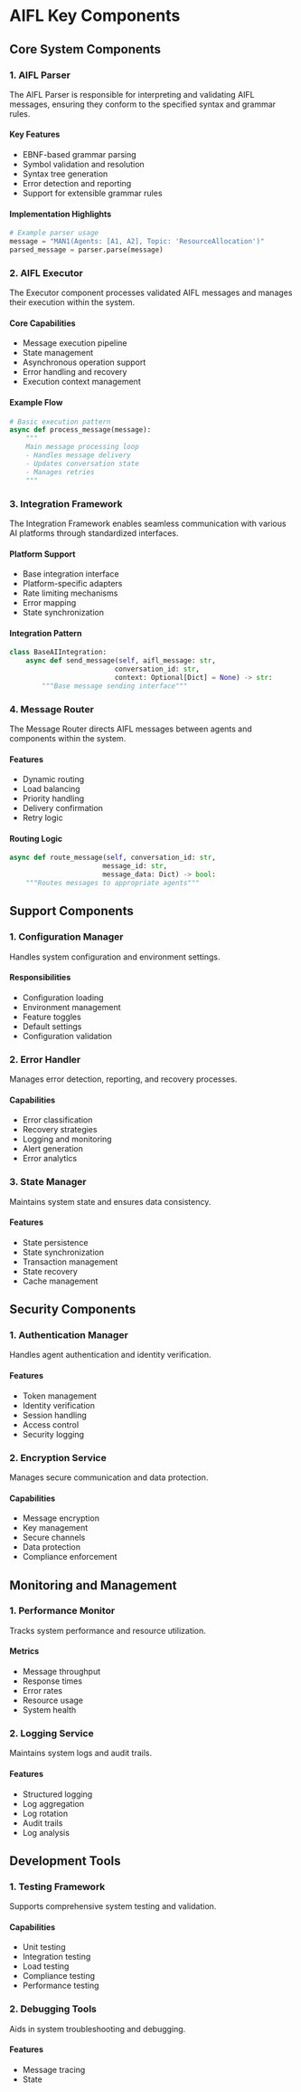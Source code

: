 # AIFL Key Components

## Core System Components

### 1. AIFL Parser
The AIFL Parser is responsible for interpreting and validating AIFL messages, ensuring they conform to the specified syntax and grammar rules.

#### Key Features
- EBNF-based grammar parsing
- Symbol validation and resolution
- Syntax tree generation
- Error detection and reporting
- Support for extensible grammar rules

#### Implementation Highlights
```python
# Example parser usage
message = "ΜΑΝ1(Agents: [A1, A2], Topic: 'ResourceAllocation')"
parsed_message = parser.parse(message)
```

### 2. AIFL Executor
The Executor component processes validated AIFL messages and manages their execution within the system.

#### Core Capabilities
- Message execution pipeline
- State management
- Asynchronous operation support
- Error handling and recovery
- Execution context management

#### Example Flow
```python
# Basic execution pattern
async def process_message(message):
    """
    Main message processing loop
    - Handles message delivery
    - Updates conversation state
    - Manages retries
    """
```

### 3. Integration Framework
The Integration Framework enables seamless communication with various AI platforms through standardized interfaces.

#### Platform Support
- Base integration interface
- Platform-specific adapters
- Rate limiting mechanisms
- Error mapping
- State synchronization

#### Integration Pattern
```python
class BaseAIIntegration:
    async def send_message(self, aifl_message: str, 
                          conversation_id: str, 
                          context: Optional[Dict] = None) -> str:
        """Base message sending interface"""
```

### 4. Message Router
The Message Router directs AIFL messages between agents and components within the system.

#### Features
- Dynamic routing
- Load balancing
- Priority handling
- Delivery confirmation
- Retry logic

#### Routing Logic
```python
async def route_message(self, conversation_id: str, 
                       message_id: str, 
                       message_data: Dict) -> bool:
    """Routes messages to appropriate agents"""
```

## Support Components

### 1. Configuration Manager
Handles system configuration and environment settings.

#### Responsibilities
- Configuration loading
- Environment management
- Feature toggles
- Default settings
- Configuration validation

### 2. Error Handler
Manages error detection, reporting, and recovery processes.

#### Capabilities
- Error classification
- Recovery strategies
- Logging and monitoring
- Alert generation
- Error analytics

### 3. State Manager
Maintains system state and ensures data consistency.

#### Features
- State persistence
- State synchronization
- Transaction management
- State recovery
- Cache management

## Security Components

### 1. Authentication Manager
Handles agent authentication and identity verification.

#### Features
- Token management
- Identity verification
- Session handling
- Access control
- Security logging

### 2. Encryption Service
Manages secure communication and data protection.

#### Capabilities
- Message encryption
- Key management
- Secure channels
- Data protection
- Compliance enforcement

## Monitoring and Management

### 1. Performance Monitor
Tracks system performance and resource utilization.

#### Metrics
- Message throughput
- Response times
- Error rates
- Resource usage
- System health

### 2. Logging Service
Maintains system logs and audit trails.

#### Features
- Structured logging
- Log aggregation
- Log rotation
- Audit trails
- Log analysis

## Development Tools

### 1. Testing Framework
Supports comprehensive system testing and validation.

#### Capabilities
- Unit testing
- Integration testing
- Load testing
- Compliance testing
- Performance testing

### 2. Debugging Tools
Aids in system troubleshooting and debugging.

#### Features
- Message tracing
- State